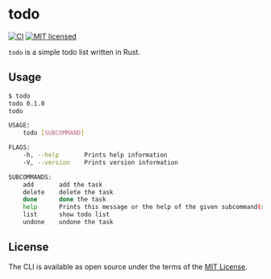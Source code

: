# todo

[![CI](https://github.com/thekuwayama/todo/workflows/CI/badge.svg)](https://github.com/thekuwayama/todo/actions?workflow=CI)
[![MIT licensed](https://img.shields.io/badge/license-MIT-brightgreen.svg)](https://raw.githubusercontent.com/thekuwayama/todo/master/LICENSE.txt)

`todo` is a simple todo list written in Rust.


## Usage

```bash
$ todo
todo 0.1.0
todo

USAGE:
    todo [SUBCOMMAND]

FLAGS:
    -h, --help       Prints help information
    -V, --version    Prints version information

SUBCOMMANDS:
    add       add the task
    delete    delete the task
    done      done the task
    help      Prints this message or the help of the given subcommand(s)
    list      show todo list
    undone    undone the task
```


## License

The CLI is available as open source under the terms of the [MIT License](http://opensource.org/licenses/MIT).

